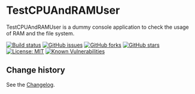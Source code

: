 TestCPUAndRAMUser
====================================

TestCPUAndRAMUser is a dummy console application to check the usage of RAM and the file system.

[![Build status](https://ci.appveyor.com/api/projects/status/44ldepde0u45e1oy?svg=true)](https://ci.appveyor.com/project/SeppPenner/testcpuandramuser)
[![GitHub issues](https://img.shields.io/github/issues/SeppPenner/TestCPUAndRAMUser.svg)](https://github.com/SeppPenner/TestCPUAndRAMUser/issues)
[![GitHub forks](https://img.shields.io/github/forks/SeppPenner/TestCPUAndRAMUser.svg)](https://github.com/SeppPenner/TestCPUAndRAMUser/network)
[![GitHub stars](https://img.shields.io/github/stars/SeppPenner/TestCPUAndRAMUser.svg)](https://github.com/SeppPenner/TestCPUAndRAMUser/stargazers)
[![License: MIT](https://img.shields.io/badge/License-MIT-blue.svg)](https://raw.githubusercontent.com/SeppPenner/TestCPUAndRAMUser/master/License.txt)
[![Known Vulnerabilities](https://snyk.io/test/github/SeppPenner/TestCPUAndRAMUser/badge.svg)](https://snyk.io/test/github/SeppPenner/TestCPUAndRAMUser)

Change history
--------------

See the [Changelog](https://github.com/SeppPenner/TestCPUAndRAMUser/blob/master/Changelog.md).